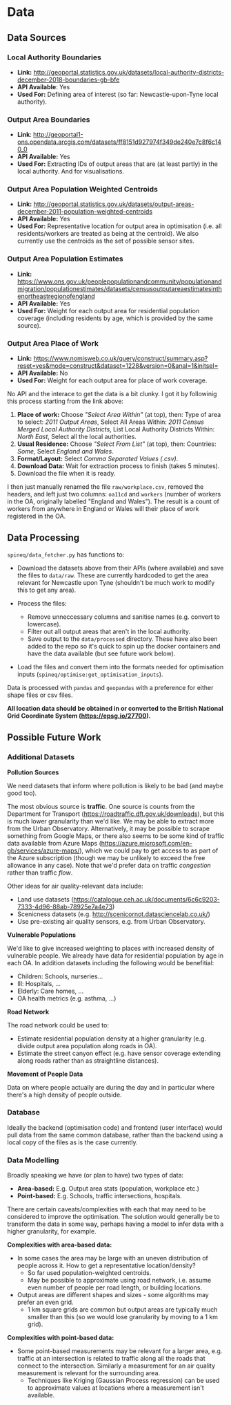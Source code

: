 # Data

## Data Sources

### Local Authority Boundaries
- **Link:** http://geoportal.statistics.gov.uk/datasets/local-authority-districts-december-2018-boundaries-gb-bfe
- **API Available**: Yes
- **Used For:** Defining area of interest (so far: Newcastle-upon-Tyne local authority). 

### Output Area Boundaries
- **Link**: http://geoportal1-ons.opendata.arcgis.com/datasets/ff8151d927974f349de240e7c8f6c140_0
- **API Available:** Yes
- **Used For:** Extracting IDs of output areas that are (at least partly) in the local authority. And for visualisations.

### Output Area Population Weighted Centroids
- **Link:** http://geoportal.statistics.gov.uk/datasets/output-areas-december-2011-population-weighted-centroids
- **API Available:** Yes
- **Used For:** Representative location for output area in optimisation (i.e. all residents/workers are treated as being at the centroid). We also currently use the centroids as the set of possible sensor sites.

### Output Area Population Estimates
- **Link:** https://www.ons.gov.uk/peoplepopulationandcommunity/populationandmigration/populationestimates/datasets/censusoutputareaestimatesinthenortheastregionofengland
- **API Available:** Yes
- **Used For:** Weight for each output area for residential population coverage (including residents by age, which is provided by the same source).

### Output Area Place of Work
- **Link:** https://www.nomisweb.co.uk/query/construct/summary.asp?reset=yes&mode=construct&dataset=1228&version=0&anal=1&initsel=
- **API Available:** No
- **Used For:** Weight for each output area for place of work coverage.

No API and the interace to get the data is a bit clunky. I got it by followinig this process starting from the link above:

1) **Place of work:** Choose _"Select Area Within"_ (at top), then: Type of area to select: _2011 Output Areas_, Select All Areas Within: _2011 Census Merged Local Authority Districts_, List Local Authority Districts Within: _North East_, Select all the local authorities.
2) **Usual Residence:** Choose _"Select From List"_ (at top), then: Countries: _Some_, Select _England and Wales_.
3) **Format/Layout:** Select _Comma Separated Values (.csv)_.
4) **Download Data:** Wait for extraction process to finish (takes 5 minutes).
5) Download the file when it is ready.

I then just manually renamed the file `raw/workplace.csv`, removed the headers, and left just two columns: `oa11cd` and `workers` (number of workers in the OA, originally labelled "England and Wales"). The result is a count of workers from anywhere in England or Wales will their place of work registered in the OA.

## Data Processing

`spineq/data_fetcher.py` has functions to:

- Download the datasets above from their APIs (where available) and save the files to `data/raw`. These are currently hardcoded to get the area relevant for Newcastle upon Tyne (shouldn't be much work to modify this to get any area).
  
- Process the files:
  - Remove unneccessary columns and sanitise names (e.g. convert to lowercase).
  - Filter out all output areas that aren't in the local authority.
  - Save output to the `data/processed` directory. These have also been added to the repo so it's quick to spin up the docker containers and have the data available (but see future work below).

- Load the files and convert them into the formats needed for optimisation inputs (`spineq/optimise:get_optimisation_inputs`).

Data is processed with `pandas` and `geopandas` with a preference for either shape files or csv files.

**All location data should be obtained in or converted to the British National Grid Coordinate System (https://epsg.io/27700).**


## Possible Future Work

### Additional Datasets

**Pollution Sources**

We need datasets that inform where pollution is likely to be bad (and maybe good too).

The most obvious source is **traffic**. One source is counts from the Department for Transport (https://roadtraffic.dft.gov.uk/downloads), but this is much lower granularity than we'd like. We may be able to extract more from the Urban Observatory. Alternatively, it may be possible to scrape something from Google Maps, or there also seems to be some kind of traffic data available from Azure Maps (https://azure.microsoft.com/en-gb/services/azure-maps/), which we could pay to get access to as part of the Azure subscription (though we may be unlikely to exceed the free allowance in any case). Note that we'd prefer data on traffic _congestion_ rather than traffic _flow_.

Other ideas for air quality-relevant data include:
- Land use datasets (https://catalogue.ceh.ac.uk/documents/6c6c9203-7333-4d96-88ab-78925e7a4e73)
- Scenicness datasets (e.g. http://scenicornot.datasciencelab.co.uk/)
- Use pre-existing air quality sensors, e.g. from Urban Observatory.

**Vulnerable Populations**

We'd like to give increased weighting to places with increased density of vulnerable people. We already have data for residential population by age in each OA. In addition datasets including the following would be benefitial:

- Children: Schools, nurseries...
- Ill: Hospitals, ...
- Elderly: Care homes, ...
- OA health metrics (e.g. asthma, ...)


**Road Network**

The road network could be used to:
- Estimate residential population density at a higher granularity (e.g. divide output area population along roads in OA).
- Estimate the street canyon effect (e.g. have sensor coverage extending along roads rather than as straightline distances).

**Movement of People Data**

Data on where people actually are during the day and in particular where there's a high density of people outside.

### Database

Ideally the backend (optimisation code) and frontend (user interface) would pull data from the same common database, rather than the backend using a local copy of the files as is the case currently.

### Data Modelling

Broadly speaking we have (or plan to have) two types of data:

- **Area-based:** E.g. Output area stats (population, workplace etc.)
- **Point-based:** E.g. Schools, traffic intersections, hospitals.

There are certain caveats/complexities with each that may need to be considered to improve the optimisation. The solution would generally be to transform the data in some way, perhaps having a model to infer data with a higher granularity, for example.

**Complexities with area-based data:**
- In some cases the area may be large with an uneven distribution of people across it. How to get a representative location/density?
  - So far used population-weighted centroids.
  - May be possible to approximate using road network, i.e. assume even number of people per road length, or building locations.
- Output areas are different shapes and sizes - some algorithms may prefer an even grid.
  - 1 km square grids are common but output areas are typically much smaller than this (so we would lose granularity by moving to a 1 km grid).

**Complexities with point-based data:**
- Some point-based measurements may be relevant for a larger area, e.g. traffic at an intersection is related to traffic along all the roads that connect to the intersection. Similarly a measurement for an air quality measurement is relevant for the surrounding area.
  - Techniques like Kriging (Gaussian Process regression) can be used to approximate values at locations where a measurement isn't available.